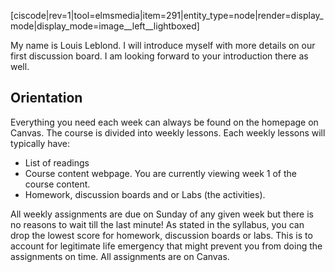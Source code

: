 [ciscode|rev=1|tool=elmsmedia|item=291|entity_type=node|render=display_mode|display_mode=image__left__lightboxed]

My name is Louis Leblond. I will introduce myself with more details on our first discussion board. I am looking forward to your introduction there as well. 


## Orientation
Everything you need each week can always be found on the homepage on Canvas. The course is divided into weekly lessons. Each weekly lessons will typically have: 

* List of readings
* Course content webpage. You are currently viewing week 1 of the course content.
* Homework, discussion boards and or Labs (the activities). 


<lrndesign-sidenote label="Instructor Note" icon="bookmark" bg-color="blue">
  All weekly assignments are due on Sunday of any given week but there is no reasons to wait till the last minute! As stated in the syllabus, you can drop the lowest score for homework, discussion boards or labs. This is to account for legitimate life emergency that might prevent you from doing the assignments on time. All assignments are on Canvas.
</lrndesign-sidenote>


